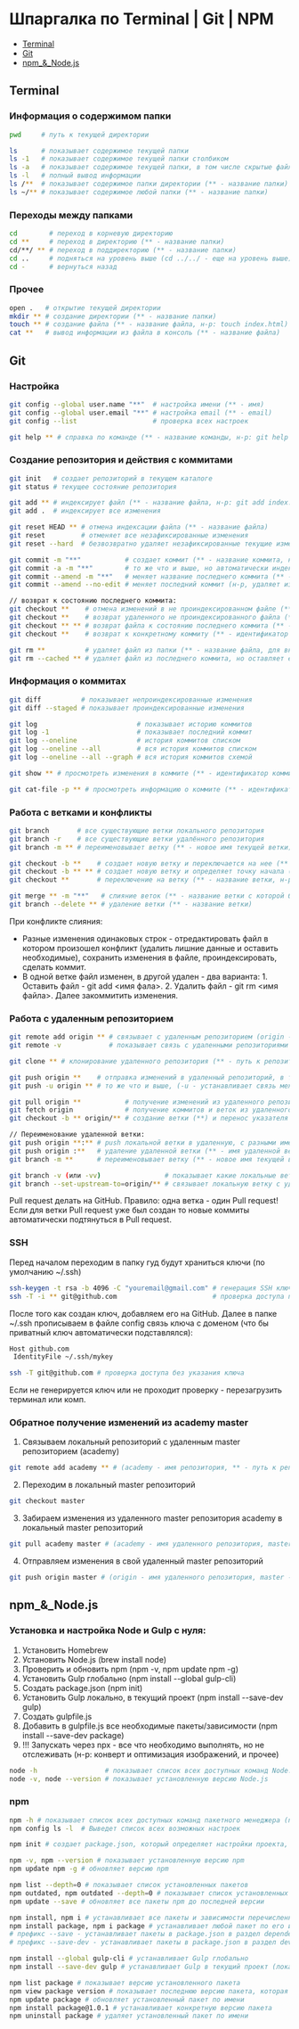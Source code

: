 # Шпаргалка по Terminal | Git | NPM

*   [Terminal](https://github.com/sokolovav2016/crib-sheets/tree/master/terminal-and-git#Terminal)
*   [Git](https://github.com/sokolovav2016/crib-sheets/tree/master/terminal-and-git#Git)
*   [npm_&_Node.js](https://github.com/sokolovav2016/crib-sheets/tree/master/terminal-and-git#npm_&_Node.js)


## Terminal

### Информация о содержимом папки

``` bash
pwd     # путь к текущей директории

ls      # показывает содержимое текущей папки
ls -1   # показывает содержимое текущей папки столбиком
ls -a   # показывает содержимое текущей папки, в том числе скрытые файлы
ls -l   # полный вывод информации
ls /**  # показывает содержимое папки директории (** - название папки)
ls ~/** # показывает содержимое любой папки (** - название папки)
```


### Переходы между папками

``` bash
cd        # переход в корневую директорию
cd **     # переход в директорию (** - название папки)
cd/**/ ** # переход в поддиректорию (** - название папки)
cd ..     # подняться на уровень выше (cd ../../ - еще на уровень выше)
cd -      # вернуться назад
```


### Прочее

``` bash
open .   # открытие текущей директории
mkdir ** # создание директории (** - название папки)
touch ** # создание файла (** - название файла, н-р: touch index.html)
cat **   # вывод информации из файла в консоль (** - название файла)
```

## Git

### Настройка

``` bash
git config --global user.name "**"  # настройка имени (** - имя)
git config --global user.email "**" # настройка email (** - email)
git config --list                   # проверка всех настроек

git help ** # справка по команде (** - название команды, н-р: git help checkout)
```


### Создание репозитория и действия с коммитами

``` bash
git init   # создает репозиторий в текущем каталоге
git status # текущее состояние репозитория

git add ** # индексирует файл (** - название файла, н-р: git add index.html)
git add .  # индексирует все изменения

git reset HEAD ** # отмена индексации файла (** - название файла)
git reset         # отменяет все незафиксированные изменения
git reset --hard  # безвозвратно удаляет незафиксированные текущие изменения из локального репозитория и из индекса

git commit -m "**"           # создает коммит (** - название коммита, н-р: git commit -m "First Commit")
git commit -a -m "**"        # то же что и выше, но автоматически индексирует измененный файл (не работает при удалении/добавлении файла)
git commit --amend -m "**"   # меняет название последнего коммита (** - название коммита)
git commit --amend --no-edit # меняет последний коммит (н-р, удаляет из коммита файл если было применено git rm **)

// возврат к состоянию последнего коммита:
git checkout **    # отмена изменений в не проиндексированном файле (** - имя файла)
git checkout **    # возврат удаленного не проиндексированного файла (** - имя файла, путь к файлу)
git checkout ** ** # возврат файла к состоянию последнего коммита (** - идентификатор комитта, ** - путь к файлу, имя файла)
git checkout **    # возврат к конкретному коммиту (** - идентификатор коммита)

git rm **          # удаляет файл из папки (** - название файла, для внесения изменений в коммит выполнить: git commit --amend --no-edit)
git rm --cached ** # удаляет файл из последнего коммита, но оставляет его в папке (** - название файла, для внесения изменений в коммит выполнить: git commit --amend --no-edit)
```


### Информация о коммитах

``` bash
git diff          # показывает непроиндексированные изменения
git diff --staged # показывает проиндексированные изменения

git log                         # показывает историю коммитов
git log -1                      # показывает последний коммит
git log --oneline               # история коммитов списком
git log --oneline --all         # вся история коммитов списком
git log --oneline --all --graph # вся история коммитов схемой

git show ** # просмотреть изменения в коммите (** - идентификатор коммита)

git cat-file -p ** # просмотреть информацию о коммите (** - идентификатор коммита)
```


### Работа с ветками и конфликты

``` bash
git branch       # все существующие ветки локального репозитория
git branch -r    # все существующие ветки удалённого репозитория
git branch -m ** # переименовывает ветку (** - новое имя текущей ветки)

git checkout -b **    # создает новую ветку и переключается на нее (** - название ветки)
git checkout -b ** ** # создает новую ветку и определяет точку начала (** - название ветки, ** - идентификатор коммита)
git checkout **       # переключение на ветку (** - название ветки, н-р: git checkout master)

git merge ** -m "**"   # слияние веток (** - название ветки с которой будет происходить слияние, ** - название слияния)
git branch --delete ** # удаление ветки (** - название ветки)
```

При конфликте слияния:
- Разные изменения одинаковых строк - отредактировать файл в котором произошел конфликт (удалить лишние данные и оставить необходимые), сохранить изменения в файле, проиндексировать, сделать коммит.
- В одной ветке файл изменен, в другой удален - два варианта: 1. Оставить файл - git  add <имя фала>. 2. Удалить файл - git rm <имя файла>. Далее закоммитить изменения.


### Работа с удаленным репозиторием

``` bash
git remote add origin ** # связывает с удаленным репозиторием (origin - имя репозитория, ** - путь к репозиторию)
git remote -v            # показывает связь с удаленными репозиториями

git clone ** # клонирование удаленного репозитория (** - путь к репозиторию)

git push origin **    # отправка изменений в удаленный репозиторий, в том числе возможна новая ветка (origin - имя удаленного репозитория, ** - имя ветки удаленного репозитория)
git push -u origin ** # то же что и выше, (-u - устанавливает связь между локальной веткой и удаленной)

git pull origin **           # получение изменений из удаленного репозитория (и слияние с локальным) (origin - имя удаленного репозитория, ** - имя ветки удаленного репозитория)
git fetch origin             # получение коммитов и веток из удаленного репозитория в локальный (без слияния с локальным)
git checkout -b ** origin/** # создание ветки (**) и перенос указателя полученного выше на полученную ветку (**)

// Переименование удаленной ветки:
git push origin **:** # push локальной ветки в удаленную, с разными именами (** - имя локальной ветки, ** - имя удаленной ветки)
git push origin :**   # удаление удаленной ветки (** - имя удаленной ветки)
git branch -m **      # переименовывает ветку (** - новое имя текущей ветки)

git branch -v (или -vv)                # показывает какие локальные ветки связаны с удаленными
git branch --set-upstream-to=origin/** # связывает локальную ветку с удаленной (** - имя удаленной ветки), далее находясь в ветке достаточно писать git push / git pull и она будет синхронизироваться с удаленной веткой
```

Pull request делать на GitHub.
Правило: одна ветка - один Pull request!
Если для ветки Pull request уже был создан то новые коммиты автоматически подтянуться в Pull request.


### SSH

Перед началом переходим в папку гуд будут храниться ключи (по умолчанию ~/.ssh)

``` bash
ssh-keygen -t rsa -b 4096 -C "youremail@gmail.com" # генерация SSH ключа
ssh -T -i ** git@github.com                        # проверка доступа по SSH на GitHub (** - имя или путь/имя к приватному ключу)
```
После того как создан ключ, добавляем его на GitHub.
Далее в папке ~/.ssh прописываем в файле config связь ключа с доменом (что бы приватный ключ автоматически подставлялся):

``` bash
Host github.com
 IdentityFile ~/.ssh/mykey
```

``` bash
ssh -T git@github.com # проверка доступа без указания ключа
```

Если не генерируется ключ или не проходит проверку - перезагрузить терминал или комп.


### Обратное получение изменений из academy master

1. Связываем локальный репозиторий с удаленным master репозиторием (academy)
``` bash
git remote add academy ** # (academy - имя репозитория, ** - путь к репозиторию)
```
2. Переходим в локальный master репозиторий
``` bash
git checkout master
```
3. Забираем изменения из удаленного master репозитория academy в локальный master репозиторий
``` bash
git pull academy master # (academy - имя удаленного репозитория, master - имя ветки удаленного репозитория)
```
4. Отправляем изменения в свой удаленный master репозиторий
``` bash
git push origin master # (origin - имя удаленного репозитория, master - имя ветки удаленного репозитория)
```

## npm_&_Node.js

### Установка и настройка Node и Gulp с нуля:

1. Установить Homebrew
2. Установить Node.js (brew install node)
3. Проверить и обновить npm (npm -v, npm update npm -g)
4. Установить Gulp глобально (npm install --global gulp-cli)
5. Создать package.json (npm init)
6. Установить Gulp локально, в текущий проект (npm install --save-dev gulp)
7. Создать gulpfile.js
8. Добавить в gulpfile.js все необходимые пакеты/зависимости (npm install --save-dev package)
9. !!! Запускать через npx - все что необходимо выполнять, но не отслеживать (н-р: конверт и оптимизация изображений, и прочее)


``` bash
node -h                 # показывает список всех доступных команд Node.js.
node -v, node --version # показывает установленную версию Node.js
```


### npm

``` bash
npm -h # показывает список всех доступных команд пакетного менеджера (npm)
npm config ls -l  # Выведет список всех возможных настроек

npm init # создает package.json, который определяет настройки проекта, зависимости, скрипты, название и прочее

npm -v, npm --version # показывает установленную версию npm
npm update npm -g # обновляет версию npm

npm list --depth=0 # показывает список установленных пакетов
npm outdated, npm outdated --depth=0 # показывает список установленных пакетов, которые требуют обновления
npm update --save # обновляет все пакеты npm до последней версии

npm install, npm i # устанавливает все пакеты и зависимости перечисленные в package.json
npm install package, npm i package # устанавливает любой пакет по его имени, если к команде добавить префикс -g пакет будет установлен глобально
# префикс --save - устанавливает пакеты в package.json в раздел dependencies
# префикс --save-dev - устанавливает пакеты в package.json в раздел devDependencies

npm install --global gulp-cli # устанавливает Gulp глобально
npm install --save-dev gulp # устанавливает Gulp в текущий проект (локально)

npm list package # показывает версию установленного пакета
npm view package version # показывает последнюю версию пакета, которая существует
npm update package # обновляет установленный пакет по имени
npm install package@1.0.1 # устанавливает конкретную версию пакета
npm uninstall package # удаляет установленный пакет по имени
```
